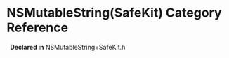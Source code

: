# NSMutableString(SafeKit) Category Reference

&nbsp;&nbsp;**Declared in** NSMutableString+SafeKit.h  

